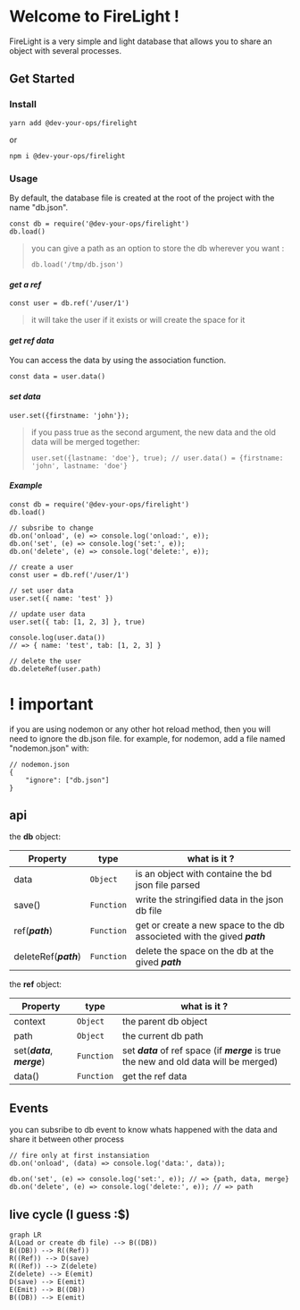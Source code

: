 # Welcome to FireLight !

FireLight is a very simple and light database that allows you to share an object with several processes.

## Get Started

### Install

`yarn add @dev-your-ops/firelight`

or

`npm i @dev-your-ops/firelight`

### Usage

By default, the database file is created at the root of the project with the name "db.json".

    const db = require('@dev-your-ops/firelight')
    db.load()

> you can give a path as an option to store the db wherever you want :
>
> `db.load('/tmp/db.json')`

#### _get a ref_

`const user = db.ref('/user/1')`

> it will take the user if it exists or will create the space for it

#### _get ref data_

You can access the data by using the association function.

`const data = user.data()`

#### _set data_

`user.set({firstname: 'john'});`

> if you pass true as the second argument, the new data and the old data will be merged together:
>
> `user.set({lastname: 'doe'}, true); // user.data() = {firstname: 'john', lastname: 'doe'}`

#### _Example_

    const db = require('@dev-your-ops/firelight')
    db.load()

    // subsribe to change
    db.on('onload', (e) => console.log('onload:', e));
    db.on('set', (e) => console.log('set:', e));
    db.on('delete', (e) => console.log('delete:', e));

    // create a user
    const user = db.ref('/user/1')

    // set user data
    user.set({ name: 'test' })

    // update user data
    user.set({ tab: [1, 2, 3] }, true)

    console.log(user.data())
    // => { name: 'test', tab: [1, 2, 3] }

    // delete the user
    db.deleteRef(user.path)

# ! important

if you are using nodemon or any other hot reload method, then you will need to ignore the db.json file.
for example, for nodemon, add a file named "nodemon.json" with:

    // nodemon.json
    {
    	"ignore": ["db.json"]
    }

## api

the **db** object:

| Property              | type       | what is it ?                                                             |
| --------------------- | ---------- | ------------------------------------------------------------------------ |
| data                  | `Object`   | is an object with containe the bd json file parsed                       |
| save()                | `Function` | write the stringified data in the json db file                           |
| ref(**_path_**)       | `Function` | get or create a new space to the db associeted with the gived **_path_** |
| deleteRef(**_path_**) | `Function` | delete the space on the db at the gived **_path_**                       |

the **ref** object:

| Property                     | type       | what is it ?                                                                             |
| ---------------------------- | ---------- | ---------------------------------------------------------------------------------------- |
| context                      | `Object`   | the parent db object                                                                     |
| path                         | `Object`   | the current db path                                                                      |
| set(**_data_**, **_merge_**) | `Function` | set **_data_** of ref space (if **_merge_** is true the new and old data will be merged) |
| data()                       | `Function` | get the ref data                                                                         |

## Events

you can subsribe to db event to know whats happened with the data and share it between other process

    // fire only at first instansiation
    db.on('onload', (data) => console.log('data:', data));

    db.on('set', (e) => console.log('set:', e)); // => {path, data, merge}
    db.on('delete', (e) => console.log('delete:', e)); // => path

## live cycle (I guess :$)

```mermaid
graph LR
A(Load or create db file) --> B((DB))
B((DB)) --> R((Ref))
R((Ref)) --> D(save)
R((Ref)) --> Z(delete)
Z(delete) --> E(emit)
D(save) --> E(emit)
E(Emit) --> B((DB))
B((DB)) --> E(emit)
```
